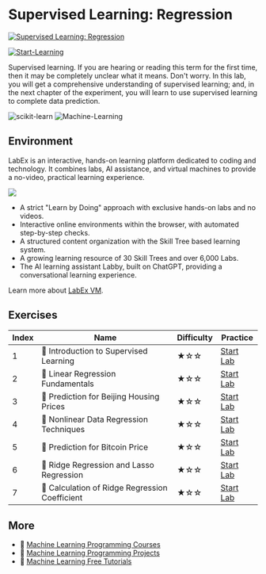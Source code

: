 # Supervised Learning: Regression

[![Supervised Learning: Regression](https://cover-creator.labex.io/supervised-learning-regression.png)](https://labex.io/courses/supervised-learning-regression)

[![Start-Learning](https://img.shields.io/badge/Start-Learning-whitesmoke?style=for-the-badge)](https://labex.io/courses/supervised-learning-regression)

Supervised learning. If you are hearing or reading this term for the first time, then it may be completely unclear what it means. Don't worry. In this lab, you will get a comprehensive understanding of supervised learning; and, in the next chapter of the experiment, you will learn to use supervised learning to complete data prediction.

![scikit-learn](https://img.shields.io/badge/scikit-learn-whitesmoke?style=for-the-badge&logo=scikit-learn)
![Machine-Learning](https://img.shields.io/badge/Machine-Learning-whitesmoke?style=for-the-badge&logo=machine-learning)


## Environment

LabEx is an interactive, hands-on learning platform dedicated to coding and technology. It combines labs, AI assistance, and virtual machines to provide a no-video, practical learning experience.

![](https://tutorial-screenshot.getvm.io/images/vm-1725247253.png)

- A strict "Learn by Doing" approach with exclusive hands-on labs and no videos.
- Interactive online environments within the browser, with automated step-by-step checks.
- A structured content organization with the Skill Tree based learning system.
- A growing learning resource of 30 Skill Trees and over 6,000 Labs.
- The AI learning assistant Labby, built on ChatGPT, providing a conversational learning experience.

Learn more about [LabEx VM](https://support.labex.io/using-labex/virtual-machine).

## Exercises

|   Index | Name                                           | Difficulty   | Practice                                                                                                           |
|---------|------------------------------------------------|--------------|--------------------------------------------------------------------------------------------------------------------|
|       1 | 📖 Introduction to Supervised Learning         | ★☆☆          | <a target='_blank' href='https://labex.io/labs/ml-introduction-to-supervised-learning-20791'>Start Lab</a>         |
|       2 | 📖 Linear Regression Fundamentals              | ★☆☆          | <a target='_blank' href='https://labex.io/labs/ml-linear-regression-fundamentals-20799'>Start Lab</a>              |
|       3 | 📖 Prediction for Beijing Housing Prices       | ★☆☆          | <a target='_blank' href='https://labex.io/labs/ml-prediction-for-beijing-housing-prices-20805'>Start Lab</a>       |
|       4 | 📖 Nonlinear Data Regression Techniques        | ★☆☆          | <a target='_blank' href='https://labex.io/labs/sklearn-nonlinear-data-regression-techniques-20804'>Start Lab</a>   |
|       5 | 📖 Prediction for Bitcoin Price                | ★☆☆          | <a target='_blank' href='https://labex.io/labs/sklearn-prediction-for-bitcoin-price-20806'>Start Lab</a>           |
|       6 | 📖 Ridge Regression and Lasso Regression       | ★☆☆          | <a target='_blank' href='https://labex.io/labs/ml-ridge-regression-and-lasso-regression-20808'>Start Lab</a>       |
|       7 | 📖 Calculation of Ridge Regression Coefficient | ★☆☆          | <a target='_blank' href='https://labex.io/labs/ml-calculation-of-ridge-regression-coefficient-20753'>Start Lab</a> |

## More

- 🔗 [Machine Learning Programming Courses](https://github.com/labex-labs/awesome-programming-courses)
- 🔗 [Machine Learning Programming Projects](https://github.com/labex-labs/awesome-programming-projects)
- 🔗 [Machine Learning Free Tutorials](https://github.com/labex-labs/ml-free-tutorials)

